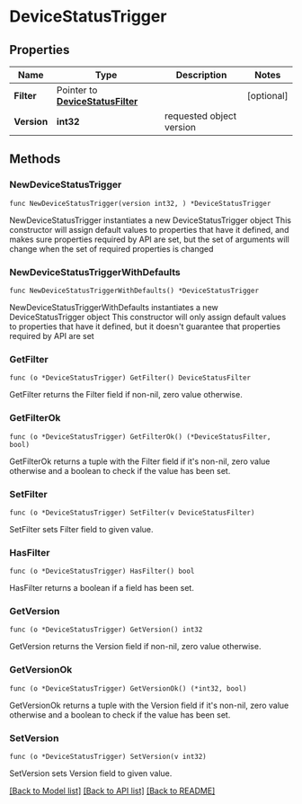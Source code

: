 # DeviceStatusTrigger

## Properties

Name | Type | Description | Notes
------------ | ------------- | ------------- | -------------
**Filter** | Pointer to [**DeviceStatusFilter**](DeviceStatusFilter.md) |  | [optional] 
**Version** | **int32** | requested object version | 

## Methods

### NewDeviceStatusTrigger

`func NewDeviceStatusTrigger(version int32, ) *DeviceStatusTrigger`

NewDeviceStatusTrigger instantiates a new DeviceStatusTrigger object
This constructor will assign default values to properties that have it defined,
and makes sure properties required by API are set, but the set of arguments
will change when the set of required properties is changed

### NewDeviceStatusTriggerWithDefaults

`func NewDeviceStatusTriggerWithDefaults() *DeviceStatusTrigger`

NewDeviceStatusTriggerWithDefaults instantiates a new DeviceStatusTrigger object
This constructor will only assign default values to properties that have it defined,
but it doesn't guarantee that properties required by API are set

### GetFilter

`func (o *DeviceStatusTrigger) GetFilter() DeviceStatusFilter`

GetFilter returns the Filter field if non-nil, zero value otherwise.

### GetFilterOk

`func (o *DeviceStatusTrigger) GetFilterOk() (*DeviceStatusFilter, bool)`

GetFilterOk returns a tuple with the Filter field if it's non-nil, zero value otherwise
and a boolean to check if the value has been set.

### SetFilter

`func (o *DeviceStatusTrigger) SetFilter(v DeviceStatusFilter)`

SetFilter sets Filter field to given value.

### HasFilter

`func (o *DeviceStatusTrigger) HasFilter() bool`

HasFilter returns a boolean if a field has been set.

### GetVersion

`func (o *DeviceStatusTrigger) GetVersion() int32`

GetVersion returns the Version field if non-nil, zero value otherwise.

### GetVersionOk

`func (o *DeviceStatusTrigger) GetVersionOk() (*int32, bool)`

GetVersionOk returns a tuple with the Version field if it's non-nil, zero value otherwise
and a boolean to check if the value has been set.

### SetVersion

`func (o *DeviceStatusTrigger) SetVersion(v int32)`

SetVersion sets Version field to given value.



[[Back to Model list]](../README.md#documentation-for-models) [[Back to API list]](../README.md#documentation-for-api-endpoints) [[Back to README]](../README.md)


